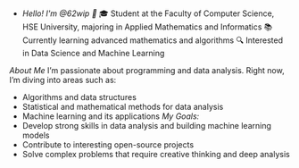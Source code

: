 - *Hello! I'm @62wip 👋*
🎓 Student at the Faculty of Computer Science, HSE University, majoring in Applied Mathematics and Informatics
📚 Currently learning advanced mathematics and algorithms
🔍 Interested in Data Science and Machine Learning

*About Me*
I’m passionate about programming and data analysis. Right now, I’m diving into areas such as:
- Algorithms and data structures
- Statistical and mathematical methods for data analysis
- Machine learning and its applications
*My Goals:*
- Develop strong skills in data analysis and building machine learning models
- Contribute to interesting open-source projects
- Solve complex problems that require creative thinking and deep analysis
